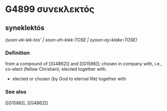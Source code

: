 # G4899 συνεκλεκτός

## syneklektós

_(soon-ek-lek-tos' | soon-eh-klek-TOSE | syoon-ay-klake-TOSE)_

### Definition

from a compound of [[G4862]] and [[G1586]]; chosen in company with, i.e., co-elect (fellow Christian); elected together with.

- elected or chosen (by God to eternal life) together with

### See also

[[G1586]], [[G4862]]

